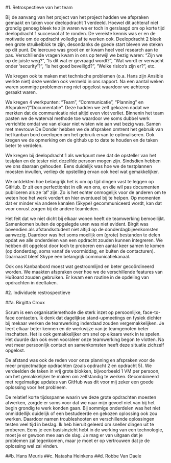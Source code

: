 #1.	Retrospectieve van het team

Bij de aanvang van het project van het project hadden we afspraken gemaakt en taken voor deelopdracht 1 verdeeld. Hoewel dit achteraf niet grondig genoeg bleek te zijn waren we er toch in gerslaagd om op korte tijd deelopdracht 1 succesvol af te ronden. De vereiste kennis was er en de motivatie om de opdracht volledig af te werken ook. 
Deelopdracht 2 bleek een grote struikelblok te zijn, desondanks de goede start bleven we steken op dit punt. De leercuve was groot en er kwam heel veel research aan te pas. Verschillende vragen kwam in ons op terwijl we bezig waren: “Zijn we op de juiste weg?”, “Is dit wat er gevraagd wordt?”, “Wat wordt er verwacht onder ‘security’?”, “Is het goed beveiligd?”, “Welke risico’s zijn er?”, etc.

We kregen ook te maken met technische problemen (o.a. Hans zijn Ansible werkte niet) deze werden ook vermeld in ons rapport. Na een aantal weken waren sommige problemen nog niet opgelost waardoor we achterop geraakt waren.

We kregen 4 werkpunten: “Team”, “Communicatie”, “Planning” en Afspraken”/”Documentatie”.
Deze hadden we zelf gekozen nadat we merkten dat de communicatie niet altijd even vlot verliet. Binnenin het team pasten we de waterval methode toe waardoor we soms dubbel werk verrichtte omdat we van elkaar niet wisten wie aan wat bezig was.  Samen met mevrouw De Donder hebben we de afspraken omtrent het gebruik van het kanban bord overlopen om het gebruik ervan te optimaliseren. Ook kregen we de opmerking om de github up to date te houden en de taken beter te verdelen.

We kregen bij deelopdracht 1 als werkpunt mee dat de opsteller van het testplan en de tester niet dezelfde persoon mogen zijn. Sindsdien hebben we ons daaraan gehouden. Eens duidelijk was hoe we de testplannen moesten invullen, verliep de opstelling ervan ook heel wat gemakkelijker.  

We ontdekten hoe belangrijk het is om op tijd dingen vast te leggen op GitHub. Er zit een perfectionist in elk van ons, en die wil pas documenten publiceren als ze ‘af’ zijn. Zo is het echter onmogelijk voor de anderen om te weten hoe het werk vordert en hier eventueel bij te helpen. Op momenten dat er minder via andere kanalen (Skype) gecommuniceerd wordt, kan dat voor onrust zorgen bij de andere teamleden.  

Het feit dat we niet dicht bij elkaar wonen heeft de teamwerking bemoeilijkt. Samenkomen buiten de opgelegde uren was niet evident. Birgit was bovendien als afstandsstudent niet altijd op de donderdagbijeenkomsten aanwezig. Daardoor was het soms moeilijk om (grote) bestanden te delen opdat we alle onderdelen van een opdracht zouden kunnen integreren. We hebben dit opgelost door toch te proberen een aantal keer samen te komen (op donderdag, soms vanaf de voormiddag, en buiten de contacturen). Daarnaast bleef Skype een belangrijk communicatiekanaal.  

Ook ons Kanbanbord moest wat gestroomlijnd en beter gecoördineerd worden. We maakten afspraken over hoe we de verschillende features van HuBoard zouden gebruiken. Er kwam een routine in de opdeling van opdrachten in deeltaken.


#2.	Individuele restrospectieve

##a.	Birgitta Croux  

Scrum is een organisatiemethode die sterk inzet op persoonlijke, face-to-face contacten. Ik denk dat dagelijkse stand-upmeetings en fysiek dichter bij mekaar werken de teamwerking inderdaad zouden vergemakkelijken. Je leert elkaar beter kennen en de werkwijze van je teamgenoten beter inschatten. Het is ook gemakkelijker om snel op elkaars werk in te spelen. Het duurde dan ook even vooraleer onze teamwerking begon te vlotten. Na wat meer persoonlijk contact en samenkomsten heeft deze situatie zichzelf opgelost.  

De afstand was ook de reden voor onze planning en afspraken voor de meer projectmatige opdrachten (zoals opdracht 2 en opdracht 5). We verdeelden de taken in vrij grote blokken, bijvoorbeeld 1 VM per persoon, om het gemakkelijker te maken om zelfstandig te werken. Gecombineerd met regelmatige updates van GitHub was dit voor mij zeker een goede oplossing voor het probleem.  

De relatief korte tijdsspanne waarin we deze grote opdrachten moesten afwerken, zorgde er soms voor dat we naar mijn gevoel niet van bij het begin grondig te werk konden gaan. Bij sommige onderdelen was het niet onmiddellijk duidelijk of een bestudeerde en gekozen oplossing ook zou werken. Daardoor namen troubleshooten en verschillende oplossingen testen veel tijd in beslag. Ik heb hieruit geleerd om sneller dingen uit te proberen. Eens je een basisinzicht hebt in de werking van een technologie, moet je er gewoon mee aan de slag. Je mag er van uitgaan dat je problemen zal tegenkomen, maar je moet er op vertrouwen dat je de oplossing wel zal vinden.

##b.	Hans Meuris
##c.	Natasha Heinkens
##d.	Robbe Van Daele
